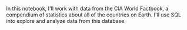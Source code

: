 In this notebook, I'll work with data from the CIA World Factbook, a compendium of statistics about all of the countries on Earth. I'll use SQL into explore and analyze data from this database. 
